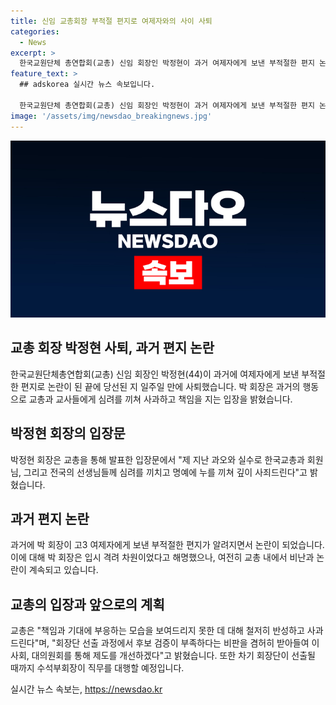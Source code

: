 ```yaml
---
title: 신임 교총회장 부적절 편지로 여제자와의 사이 사퇴
categories:
  - News
excerpt: >
  한국교원단체 총연합회(교총) 신임 회장인 박정현이 과거 여제자에게 보낸 부적절한 편지 논란으로 사퇴했다. 박 회장은 교총을 통해 과거 행동으로 인해 사죄하고 책임을 지겠다고 밝혔으며, 교총은 후보 검증 부족 문제를 개선할 것을 약속했다. 차기 회장이 선출될 때까지는 수석부회장이 대행하게 된다. (150자)
feature_text: >
  ## adskorea 실시간 뉴스 속보입니다.

  한국교원단체 총연합회(교총) 신임 회장인 박정현이 과거 여제자에게 보낸 부적절한 편지 논란으로 사퇴했다. 박 회장은 교총을 통해 과거 행동으로 인해 사죄하고 책임을 지겠다고 밝혔으며, 교총은 후보 검증 부족 문제를 개선할 것을 약속했다. 차기 회장이 선출될 때까지는 수석부회장이 대행하게 된다. (150자)
image: '/assets/img/newsdao_breakingnews.jpg'
---
```


<p><img src="/assets/img/newsdao_breakingnews.jpg" alt="adskorea 속보" /></p>

<h2 data-ke-size="size26">교총 회장 박정현 사퇴, 과거 편지 논란</h2>

<p data-ke-size="size16">한국교원단체총연합회(교총) 신임 회장인 박정현(44)이 과거에 여제자에게 보낸 부적절한 편지로 논란이 된 끝에 당선된 지 일주일 만에 사퇴했습니다. 박 회장은 과거의 행동으로 교총과 교사들에게 심려를 끼쳐 사과하고 책임을 지는 입장을 밝혔습니다.</p>

<h2 data-ke-size="size24">박정현 회장의 입장문</h2>

<p data-ke-size="size16">박정현 회장은 교총을 통해 발표한 입장문에서 "제 지난 과오와 실수로 한국교총과 회원님, 그리고 전국의 선생님들께 심려를 끼치고 명예에 누를 끼쳐 깊이 사죄드린다"고 밝혔습니다.</p>

<h2 data-ke-size="size24">과거 편지 논란</h2>

<p data-ke-size="size16">과거에 박 회장이 고3 여제자에게 보낸 부적절한 편지가 알려지면서 논란이 되었습니다. 이에 대해 박 회장은 입시 격려 차원이었다고 해명했으나, 여전히 교총 내에서 비난과 논란이 계속되고 있습니다.</p>

<h2 data-ke-size="size24">교총의 입장과 앞으로의 계획</h2>

<p data-ke-size="size16">교총은 "책임과 기대에 부응하는 모습을 보여드리지 못한 데 대해 철저히 반성하고 사과드린다"며, "회장단 선출 과정에서 후보 검증이 부족하다는 비판을 겸허히 받아들여 이사회, 대의원회를 통해 제도를 개선하겠다"고 밝혔습니다. 또한 차기 회장단이 선출될 때까지 수석부회장이 직무를 대행할 예정입니다.</p>
실시간 뉴스 속보는, <a href="https://newsdao.kr" rel="dofollow">https://newsdao.kr</a>


